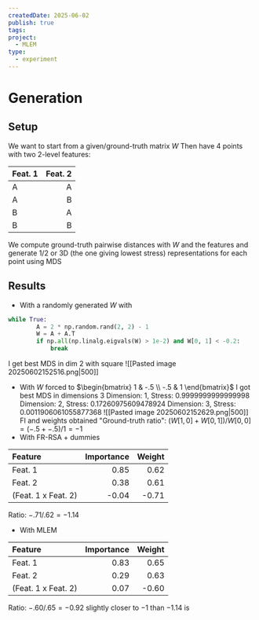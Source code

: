 ```yaml
---
createdDate: 2025-06-02
publish: true
tags: 
project:
  - MLEM
type:
  - experiment
---
```

# Generation
## Setup
We want to start from a given/ground-truth matrix $W$
Then have 4 points with two 2-level features:

| Feat. 1 | Feat. 2 |
| :------ | ------: |
| A       | A       |
| A       | B       |
| B       | A       |
| B       | B       |
We compute ground-truth pairwise distances with $W$ and the features and generate 1/2 or 3D (the one giving lowest stress) representations for each point using MDS

## Results
- With a randomly generated $W$ with 
```python
while True:
        A = 2 * np.random.rand(2, 2) - 1
        W = A + A.T
        if np.all(np.linalg.eigvals(W) > 1e-2) and W[0, 1] < -0.2:
            break
```
I get best MDS in dim 2 with square
![[Pasted image 20250602152516.png|500]]
- With $W$ forced to $\begin{bmatrix} 1 & -.5 \\ -.5 & 1 \end{bmatrix}$
I got best MDS in dimensions 3
Dimension: 1, Stress: 0.9999999999999998
Dimension: 2, Stress: 0.17260975609478924
Dimension: 3, Stress: 0.0011906061055877368
![[Pasted image 20250602152629.png|500]]
FI and weights obtained
"Ground-truth ratio": $(W[1,0] + W[0,1]) / W[0, 0] = (-.5 + -.5) / 1 = -1$  
- With FR-RSA + dummies

| Feature             |   Importance |   Weight |
|:--------------------|-------------:|---------:|
| Feat. 1             |         0.85 |     0.62 |
| Feat. 2             |         0.38 |     0.61 |
| (Feat. 1 x Feat. 2) |        -0.04 |    -0.71 |

Ratio: $-.71 / .62 = -1.14$
- With MLEM

| Feature             | Importance | Weight |
| :------------------ | ---------: | -----: |
| Feat. 1             |       0.83 |   0.65 |
| Feat. 2             |       0.29 |   0.63 |
| (Feat. 1 x Feat. 2) |       0.07 |  -0.60 |

Ratio: $-.60 / .65 = -0.92$ slightly closer to $-1$ than $-1.14$ is